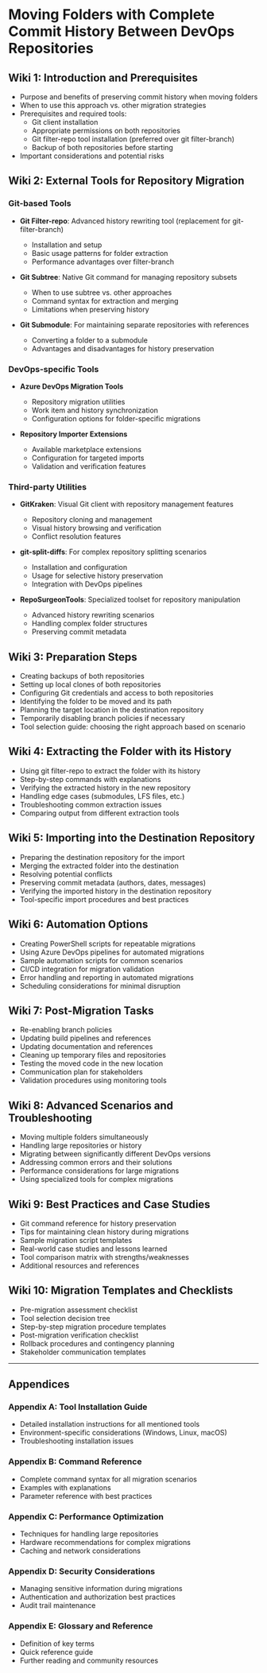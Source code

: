 # Moving Folders with Complete Commit History Between DevOps Repositories

## Wiki 1: Introduction and Prerequisites
- Purpose and benefits of preserving commit history when moving folders
- When to use this approach vs. other migration strategies
- Prerequisites and required tools:
  - Git client installation
  - Appropriate permissions on both repositories
  - Git filter-repo tool installation (preferred over git filter-branch)
  - Backup of both repositories before starting
- Important considerations and potential risks

## Wiki 2: External Tools for Repository Migration

### Git-based Tools
- **Git Filter-repo**: Advanced history rewriting tool (replacement for git-filter-branch)
  - Installation and setup
  - Basic usage patterns for folder extraction
  - Performance advantages over filter-branch
  
- **Git Subtree**: Native Git command for managing repository subsets
  - When to use subtree vs. other approaches
  - Command syntax for extraction and merging
  - Limitations when preserving history

- **Git Submodule**: For maintaining separate repositories with references
  - Converting a folder to a submodule
  - Advantages and disadvantages for history preservation

### DevOps-specific Tools
- **Azure DevOps Migration Tools**
  - Repository migration utilities
  - Work item and history synchronization
  - Configuration options for folder-specific migrations

- **Repository Importer Extensions**
  - Available marketplace extensions
  - Configuration for targeted imports
  - Validation and verification features

### Third-party Utilities
- **GitKraken**: Visual Git client with repository management features
  - Repository cloning and management
  - Visual history browsing and verification
  - Conflict resolution features

- **git-split-diffs**: For complex repository splitting scenarios
  - Installation and configuration
  - Usage for selective history preservation
  - Integration with DevOps pipelines

- **RepoSurgeonTools**: Specialized toolset for repository manipulation
  - Advanced history rewriting scenarios
  - Handling complex folder structures
  - Preserving commit metadata

## Wiki 3: Preparation Steps
- Creating backups of both repositories
- Setting up local clones of both repositories
- Configuring Git credentials and access to both repositories
- Identifying the folder to be moved and its path
- Planning the target location in the destination repository
- Temporarily disabling branch policies if necessary
- Tool selection guide: choosing the right approach based on scenario

## Wiki 4: Extracting the Folder with its History
- Using git filter-repo to extract the folder with its history
- Step-by-step commands with explanations
- Verifying the extracted history in the new repository
- Handling edge cases (submodules, LFS files, etc.)
- Troubleshooting common extraction issues
- Comparing output from different extraction tools

## Wiki 5: Importing into the Destination Repository
- Preparing the destination repository for the import
- Merging the extracted folder into the destination
- Resolving potential conflicts
- Preserving commit metadata (authors, dates, messages)
- Verifying the imported history in the destination repository
- Tool-specific import procedures and best practices

## Wiki 6: Automation Options
- Creating PowerShell scripts for repeatable migrations
- Using Azure DevOps pipelines for automated migrations
- Sample automation scripts for common scenarios
- CI/CD integration for migration validation
- Error handling and reporting in automated migrations
- Scheduling considerations for minimal disruption

## Wiki 7: Post-Migration Tasks
- Re-enabling branch policies
- Updating build pipelines and references
- Updating documentation and references
- Cleaning up temporary files and repositories
- Testing the moved code in the new location
- Communication plan for stakeholders
- Validation procedures using monitoring tools

## Wiki 8: Advanced Scenarios and Troubleshooting
- Moving multiple folders simultaneously
- Handling large repositories or history
- Migrating between significantly different DevOps versions
- Addressing common errors and their solutions
- Performance considerations for large migrations
- Using specialized tools for complex migrations

## Wiki 9: Best Practices and Case Studies
- Git command reference for history preservation
- Tips for maintaining clean history during migrations
- Sample migration script templates
- Real-world case studies and lessons learned
- Tool comparison matrix with strengths/weaknesses
- Additional resources and references

## Wiki 10: Migration Templates and Checklists
- Pre-migration assessment checklist
- Tool selection decision tree
- Step-by-step migration procedure templates
- Post-migration verification checklist
- Rollback procedures and contingency planning
- Stakeholder communication templates

---

## Appendices

### Appendix A: Tool Installation Guide
- Detailed installation instructions for all mentioned tools
- Environment-specific considerations (Windows, Linux, macOS)
- Troubleshooting installation issues

### Appendix B: Command Reference
- Complete command syntax for all migration scenarios
- Examples with explanations
- Parameter reference with best practices

### Appendix C: Performance Optimization
- Techniques for handling large repositories
- Hardware recommendations for complex migrations
- Caching and network considerations

### Appendix D: Security Considerations
- Managing sensitive information during migrations
- Authentication and authorization best practices
- Audit trail maintenance

### Appendix E: Glossary and Reference
- Definition of key terms
- Quick reference guide
- Further reading and community resources
